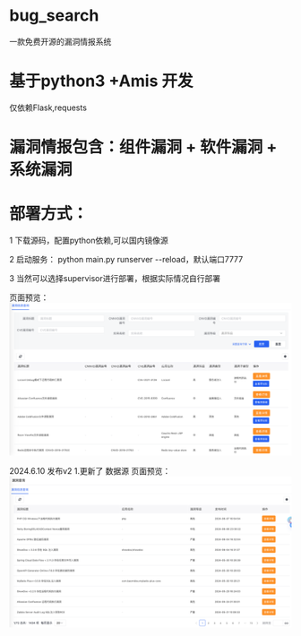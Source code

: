 # bug_search
一款免费开源的漏洞情报系统

# 基于python3 +Amis 开发
仅依赖Flask,requests
# 漏洞情报包含：组件漏洞 + 软件漏洞 + 系统漏洞

# 部署方式：
1 下载源码，配置python依赖,可以国内镜像源<br/>

2 启动服务： python main.py runserver --reload，默认端口7777<br/>

3 当然可以选择supervisor进行部署，根据实际情况自行部署<br/>

页面预览：
  ![image](WX20230109-091733@2x.png)


2024.6.10 发布v2
1.更新了 数据源
页面预览：
  ![image](11.png)
